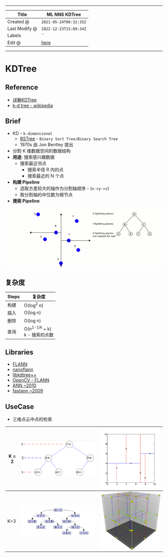 -----

| Title         | ML NNS KDTree                                         |
| ------------- | ----------------------------------------------------- |
| Created @     | `2021-05-24T06:32:35Z`                                |
| Last Modify @ | `2022-12-23T15:09:34Z`                                |
| Labels        | \`\`                                                  |
| Edit @        | [here](https://github.com/junxnone/aiwiki/issues/104) |

-----

# KDTree

## Reference

  - [详解KDTree](https://blog.csdn.net/silangquan/article/details/41483689)
  - [k-d tree - wikipedia](https://en.wikipedia.org/wiki/K-d_tree)

## Brief

  - KD - `k-dimensional`
      - [BSTree](https://github.com/junxnone/aiwiki/issues/332) -
        `Binary Sort Tree/Binary Search Tree`
      - 1970s 由 Jon Bentley 提出
  - 分割 K 维数据空间的数据结构
  - **用途**: 搜索感兴趣数据
      - 搜索最近邻点
          - 搜索半径 R 内的点
          - 搜索最近的 N 个点
  - **构建 Pipeline**
      - 选取方差较大的轴作为分割轴顺序 - (`x->y->z`)
      - 取分割轴的中位数为根节点
  - **搜索 Pipeline**

![nn\_kdtree](media/6f7d81c8d6bcd5350206d1440633dc70f580db0a.gif)

## 复杂度

| Steps | 复杂度                                    |
| ----- | -------------------------------------- |
| 构建    | O(log<sup>2</sup> n)                   |
| 插入    | O(log n)                               |
| 删除    | O(log n)                               |
| 查询    | O(n<sup>1-1/k</sup> + k)<br> k - 搜索的点数 |

## Libraries

  - [FLANN](/FLANN)
  - [nanoflann](/nanoflann)
  - [libkdtree++](https://github.com/nvmd/libkdtree)
  - [OpenCV -
    FLANN](https://docs.opencv.org/4.0.0/dc/de2/classcv_1_1FlannBasedMatcher.html)
  - [ANN \~2010](http://www.cs.umd.edu/~mount/ANN/)
  - [fastann \~2009](https://github.com/philbinj/fastann)

## UseCase

  - 三维点云中点的检索

| K = 2 | ![image](media/f9f44a86ecb18d5ce738ec7d6b89c33013a42d3c.png) | ![image](media/3bbdf25667942ee23bb31cf7e6c3887dab35e3c5.png) |
| ----- | ------------------------------------------------------------ | ------------------------------------------------------------ |
| K=3   | ![image](media/983cd40d8ad32eeddcc19b6f179a1fe813ce08f1.png) | ![image](media/812addd166dfff62d0b69acb2a1cfcca7831bdb7.png) |
